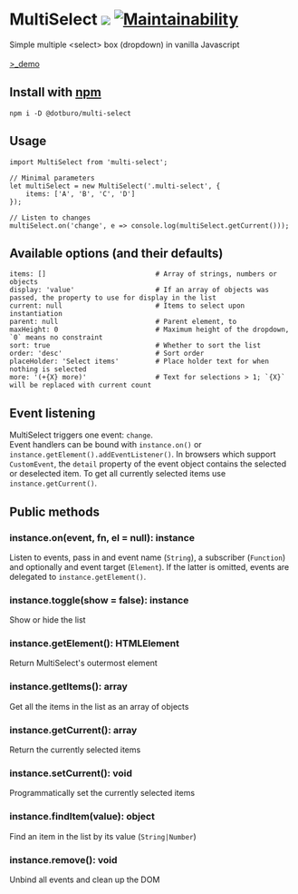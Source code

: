 # MultiSelect ![](https://img.shields.io/github/tag/pecuchet/multi-select.svg?label=version&style=flat) [![Maintainability](https://api.codeclimate.com/v1/badges/5cd3d1910b240b72005c/maintainability)](https://codeclimate.com/github/pecuchet/multi-select/maintainability)

Simple multiple &lt;select&gt; box (dropdown) in vanilla Javascript  
<br>
[>_demo](https://pecuchet.github.io/multi-select/)

## Install with [npm](https://www.npmjs.com/package/@dotburo/multi-select)
```
npm i -D @dotburo/multi-select
```


## Usage
```
import MultiSelect from 'multi-select';

// Minimal parameters
let multiSelect = new MultiSelect('.multi-select', {
    items: ['A', 'B', 'C', 'D']
});

// Listen to changes 
multiSelect.on('change', e => console.log(multiSelect.getCurrent()));
```

## Available options (and their defaults)
```
items: []                           # Array of strings, numbers or objects
display: 'value'                    # If an array of objects was passed, the property to use for display in the list
current: null                       # Items to select upon instantiation
parent: null                        # Parent element, to 
maxHeight: 0                        # Maximum height of the dropdown, `0` means no constraint
sort: true                          # Whether to sort the list
order: 'desc'                       # Sort order
placeHolder: 'Select items'         # Place holder text for when nothing is selected
more: '(+{X} more)'                 # Text for selections > 1; `{X}` will be replaced with current count
```

## Event listening

MultiSelect triggers one event: `change`.  
Event handlers can be bound with `instance.on()` or `instance.getElement().addEventListener()`. In browsers which
support `CustomEvent`, the `detail` property of the event object contains the selected or deselected item. 
To get all currently selected items use `instance.getCurrent()`.

## Public methods

### instance.on(event, fn, el = null): instance
Listen to events, pass in and event name (`String`), a subscriber (`Function`) and optionally and event target (`Element`). 
If the latter is omitted, events are delegated to `instance.getElement()`.

### instance.toggle(show = false): instance
Show or hide the list

### instance.getElement(): HTMLElement
Return MultiSelect's outermost element 

### instance.getItems(): array
Get all the items in the list as an array of objects

### instance.getCurrent(): array
Return the currently selected items

### instance.setCurrent(): void
Programmatically set the currently selected items
 
### instance.findItem(value): object
Find an item in the list by its value (`String|Number`)

### instance.remove(): void
Unbind all events and clean up the DOM
